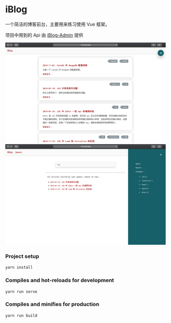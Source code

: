 # iBlog 

一个简洁的博客前台，主要用来练习使用 Vue 框架。

项目中用到的 Api 由 [iBlog-Admin](https://github.com/sunsetroads/iBlog-Admin) 提供

![](https://github.com/sunsetroads/images/blob/master/blog-home.png?raw=true)
![](https://github.com/sunsetroads/images/blob/master/blog-search.png?raw=true)
### Project setup
```
yarn install
```
### Compiles and hot-reloads for development
```
yarn run serve
```

### Compiles and minifies for production
```
yarn run build
```
